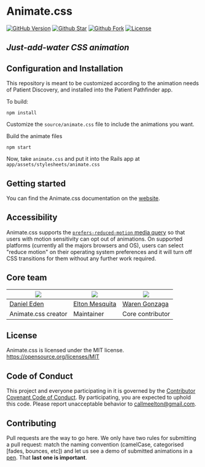 # Animate.css

[![GitHub Version](https://img.shields.io/github/release/daneden/animate.css.svg?style=for-the-badge)](https://github.com/daneden/animate.css) [![Github Star](https://img.shields.io/github/stars/daneden/animate.css.svg?style=for-the-badge)](https://github.com/daneden/animate.css) [![Github Fork](https://img.shields.io/github/forks/daneden/animate.css.svg?style=for-the-badge)](https://github.com/daneden/animate.css) [![License](https://img.shields.io/github/license/daneden/animate.css.svg?style=for-the-badge)](https://github.com/daneden/animate.css)

## _Just-add-water CSS animation_

## Configuration and Installation

This repository is meant to be customized according to the animation needs of Patient Discovery, and installed into the Patient Pathfinder app.

To build:

```shell
npm install
```

Customize the `source/animate.css` file to include the animations you want.

Build the animate files

```shell
npm start
```

Now, take `animate.css` and put it into the Rails app at `app/assets/stylesheets/animate.css`

## Getting started

You can find the Animate.css documentation on the [website](https://animate.style/).

## Accessibility

Animate.css supports the [`prefers-reduced-motion` media query](https://webkit.org/blog/7551/responsive-design-for-motion/) so that users with motion sensitivity can opt out of animations. On supported platforms (currently all the majors browsers and OS), users can select "reduce motion" on their operating system preferences and it will turn off CSS transitions for them without any further work required.

## Core team

| ![](https://avatars2.githubusercontent.com/u/439365?s=460&u=512b4cc5324938ae40bbb8f3b7769d335953cd3a&v=4) | ![](https://avatars2.githubusercontent.com/u/5007208?s=460&u=418401ee605824272e5dcb955fd64ea24546a857&v=4) | ![](https://avatars1.githubusercontent.com/u/15052701?s=460&u=9e58364978379536d3f26c4ce5cae1a2a449a0e4&v=4) |
| --- | --- | --- |
| [Daniel Eden](https://github.com/daneden) | [Elton Mesquita](https://github.com/eltonmesquita) | [Waren Gonzaga](https://github.com/WarenGonzaga) |
| Animate.css creator | Maintainer | Core contributor |

## License

Animate.css is licensed under the MIT license. <https://opensource.org/licenses/MIT>

## Code of Conduct

This project and everyone participating in it is governed by the [Contributor Covenant Code of Conduct](CODE_OF_CONDUCT.md). By participating, you are expected to uphold this code. Please report unacceptable behavior to [callmeelton@gmail.com](mailto:callmeelton@gmail.com).

## Contributing

Pull requests are the way to go here. We only have two rules for submitting a pull request: match the naming convention (camelCase, categorised [fades, bounces, etc]) and let us see a demo of submitted animations in a [pen](https://codepen.io). That **last one is important**.
